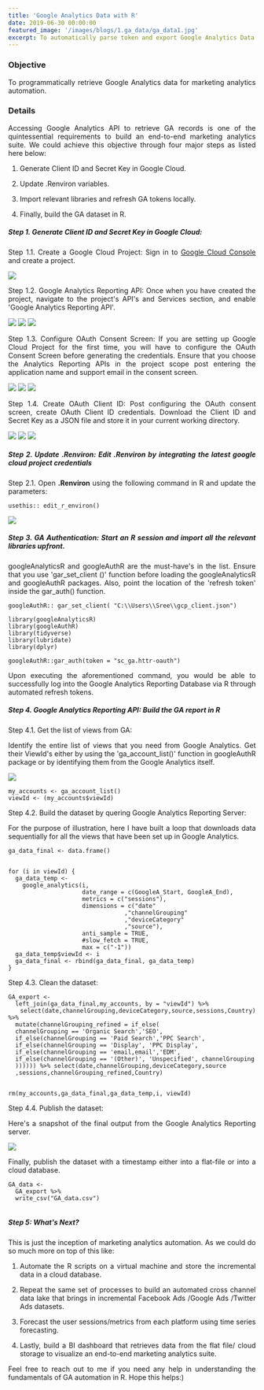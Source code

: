 ```yaml
---
title: 'Google Analytics Data with R'
date: 2019-06-30 00:00:00
featured_image: '/images/blogs/1.ga_data/ga_data1.jpg'
excerpt: To automatically parse token and export Google Analytics Data with R.
---
```



### Objective

To programmatically retrieve Google Analytics data for marketing analytics automation.


### Details

Accessing Google Analytics API to retrieve GA records is one of the quintessential requirements to build an end-to-end marketing analytics suite. We could achieve this objective through four major steps as listed here below:

1) Generate Client ID and Secret Key in Google Cloud. 

2) Update .Renviron variables.

3) Import relevant libraries and refresh GA tokens locally.

4) Finally, build the GA dataset in R.

<style>
body {
text-align: justify}
</style>


##### Step 1. Generate Client ID and Secret Key in Google Cloud: 

Step 1.1. Create a Google Cloud Project:  Sign in to [Google Cloud Console](https://console.cloud.google.com) and create a project.

![](/images/blogs/1.ga_data/ga_data2.png)

Step 1.2. Google Analytics Reporting API: Once when you have created the project, navigate to the project's API's and Services section, and enable 'Google Analytics Reporting API'. 

<div class="gallery" data-columns="1">
	<img src="/images/blogs/1.ga_data/ga_data3.png">
	<img src="/images/blogs/1.ga_data/ga_data4.png">
	<img src="/images/blogs/1.ga_data/ga_data5.png">
</div>


Step 1.3. Configure OAuth Consent Screen: If you are setting up Google Cloud Project for the first time, you will have to configure the OAuth Consent Screen before generating the credentials. Ensure that you choose the Analytics Reporting APIs in the project scope post entering the application name and support email in the consent screen.

<div class="gallery" data-columns="1">
	<img src="/images/blogs/1.ga_data/ga_data6.png">
	<img src="/images/blogs/1.ga_data/ga_data7.png">
	<img src="/images/blogs/1.ga_data/ga_data8.png">
</div>


Step 1.4. Create OAuth Client ID: Post configuring the OAuth consent screen, create OAuth Client ID credentials. Download the Client ID and Secret Key as a JSON file and store it in your current working directory.

<div class="gallery" data-columns="1">
	<img src="/images/blogs/1.ga_data/ga_data9.png">
	<img src="/images/blogs/1.ga_data/ga_data10.png">
	<img src="/images/blogs/1.ga_data/ga_data11.png">
</div>




##### Step 2.  Update .Renviron: Edit .Renviron by integrating the latest google cloud project credentials

Step 2.1. Open **.Renviron** using the following command in R and update the parameters:    

```
usethis:: edit_r_environ()

```

![](/images/blogs/1.ga_data/ga_data12.JPG)



##### Step 3. GA Authentication: Start an R session and import all the relevant libraries upfront.

googleAnalyticsR and googleAuthR are the must-have's in the list. Ensure that you use 'gar_set_client ()' function before loading the googleAnalyticsR and googleAuthR packages. Also, point the location of the 'refresh token' inside the gar_auth() function. 

```
googleAuthR:: gar_set_client( "C:\\Users\\Sree\\gcp_client.json")

library(googleAnalyticsR)
library(googleAuthR)
library(tidyverse)
library(lubridate)
library(dplyr)

googleAuthR::gar_auth(token = "sc_ga.httr-oauth")

```
Upon executing the aforementioned command, you would be able to successfully log into the Google Analytics Reporting Database via R through automated refresh tokens.

##### Step 4. Google Analytics Reporting API: Build the GA report in R  

Step 4.1. Get the list of views from GA: 

Identify the entire list of views that you need from Google Analytics. Get their ViewId's either by using the 'ga_account_list()' function in googleAuthR package or by identifying them from the Google Analytics itself.

![](/images/blogs/1.ga_data/ga_data13.JPG)

```
my_accounts <- ga_account_list()
viewId <- (my_accounts$viewId)

```



Step 4.2. Build the dataset by quering Google Analytics Reporting Server: 

For the purpose of illustration, here I have built a loop that downloads data sequentially for all the views that have been set up in Google Analytics.

```
ga_data_final <- data.frame()


for (i in viewId) {
  ga_data_temp <- 
    google_analytics(i, 
                     date_range = c(GoogleA_Start, GoogleA_End),
                     metrics = c("sessions"),
                     dimensions = c("date"
                                 ,"channelGrouping"
                                 ,"deviceCategory"
                                 ,"source"),
                     anti_sample = TRUE,
                     #slow_fetch = TRUE,
                     max = c("-1"))
  ga_data_temp$viewId <- i
  ga_data_final <- rbind(ga_data_final, ga_data_temp)
}

```

Step 4.3. Clean the dataset:


```
GA_export <- 
  left_join(ga_data_final,my_accounts, by = "viewId") %>%
  select(date,channelGrouping,deviceCategory,source,sessions,Country) %>%
  mutate(channelGrouping_refined = if_else(
  channelGrouping == 'Organic Search','SEO',
  if_else(channelGrouping == 'Paid Search','PPC Search',
  if_else(channelGrouping == 'Display', 'PPC Display',
  if_else(channelGrouping == 'email,email','EDM',
  if_else(channelGrouping == '(Other)', 'Unspecified', channelGrouping  
  )))))) %>% select(date,channelGrouping,deviceCategory,source
  ,sessions,channelGrouping_refined,Country)


rm(my_accounts,ga_data_final,ga_data_temp,i, viewId)

```

Step 4.4. Publish the dataset:

Here's a snapshot of the final output from the Google Analytics Reporting server. 


![](/images/blogs/1.ga_data/ga_data14.JPG)


Finally, publish the dataset with a timestamp either into a flat-file or into a cloud database. 

```
GA_data <- 
  GA_export %>%
  write_csv("GA_data.csv")
  
```

##### Step 5: What's Next?

This is just the inception of marketing analytics automation. As we could do so much more on top of this like:

1) Automate the R scripts on a virtual machine and store the incremental data in a cloud database.

2) Repeat the same set of processes to build an automated cross channel data lake that brings in incremental Facebook Ads /Google Ads /Twitter Ads datasets.

3) Forecast the user sessions/metrics from each platform using time series forecasting.

4) Lastly, build a BI dashboard that retrieves data from the flat file/ cloud storage to visualize an end-to-end marketing analytics suite.

Feel free to reach out to me if you need any help in understanding the fundamentals of GA automation in R. Hope this helps:)
